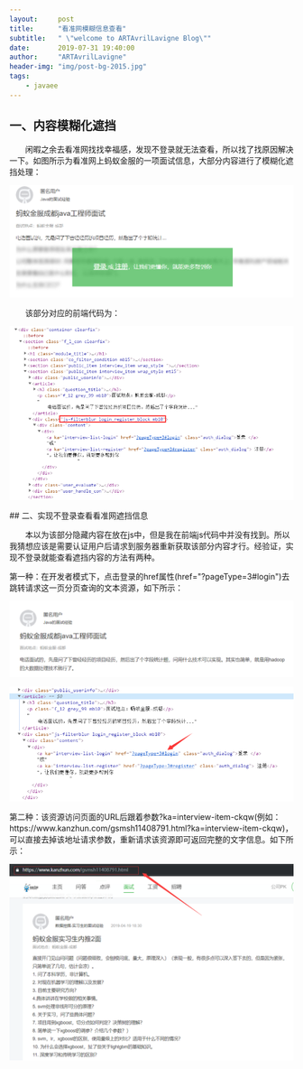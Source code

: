 ```yaml
---
layout:     post
title:      "看准网模糊信息查看"
subtitle:   " \"welcome to ARTAvrilLavigne Blog\""
date:       2019-07-31 19:40:00
author:     "ARTAvrilLavigne"
header-img: "img/post-bg-2015.jpg"
tags:
    - javaee
---
```

## 一、内容模糊化遮挡<br>
<p>　　闲暇之余去看准网找找幸福感，发现不登录就无法查看，所以找了找原因解决一下。如图所示为看准网上蚂蚁金服的一项面试信息，大部分内容进行了模糊化遮挡处理：</p>
<p><img src="https://github.com/ARTAvrilLavigne/ARTAvrilLavigne.github.io/blob/master/myblog/2019-07-31-java-web/1.png?raw=true"></p>

<p>　　该部分对应的前端代码为：</p>
<p><img src="https://github.com/ARTAvrilLavigne/ARTAvrilLavigne.github.io/blob/master/myblog/2019-07-31-java-web/2.png?raw=true"></p>  
## 二、实现不登录查看看准网遮挡信息<br>
<p>　　本以为该部分隐藏内容在放在js中，但是我在前端js代码中并没有找到。所以我猜想应该是需要认证用户后请求到服务器重新获取该部分内容才行。经验证，实现不登录就能查看遮挡内容的方法有两种。</p>
<p>第一种：在开发者模式下，点击登录的href属性(href="?pageType=3#login")去跳转请求这一页分页查询的文本资源，如下所示：</p>
<p><img src="https://github.com/ARTAvrilLavigne/ARTAvrilLavigne.github.io/blob/master/myblog/2019-07-31-java-web/3.png?raw=true"></p>
<p><img src="https://github.com/ARTAvrilLavigne/ARTAvrilLavigne.github.io/blob/master/myblog/2019-07-31-java-web/4.png?raw=true"></p>
<p>第二种：该资源访问页面的URL后跟着参数?ka=interview-item-ckqw(例如：https://www.kanzhun.com/gsmsh11408791.html?ka=interview-item-ckqw)，可以直接去掉该地址请求参数，重新请求该资源即可返回完整的文字信息。如下所示：</p>
<p><img src="https://github.com/ARTAvrilLavigne/ARTAvrilLavigne.github.io/blob/master/myblog/2019-07-31-java-web/5.png?raw=true"></p>

